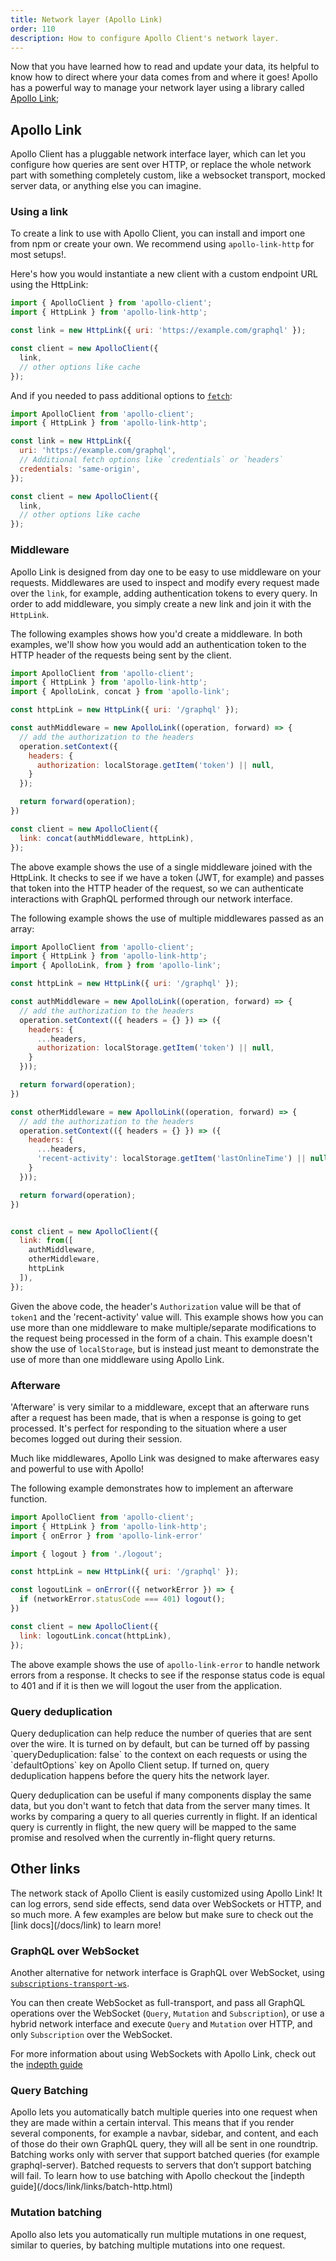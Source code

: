 ```yaml
---
title: Network layer (Apollo Link)
order: 110
description: How to configure Apollo Client's network layer.
---
```

Now that you have learned how to read and update your data, its helpful to know how to direct where your data comes from and where it goes! Apollo has a powerful way to manage your network layer using a library called [Apollo Link](/docs/link);

<h2 id="network-interfaces">Apollo Link</h2>

Apollo Client has a pluggable network interface layer, which can let you configure how queries are sent over HTTP, or replace the whole network part with something completely custom, like a websocket transport, mocked server data, or anything else you can imagine.

<h3 title="Using a link">Using a link</h3>

To create a link to use with Apollo Client, you can install and import one from npm or create your own. We recommend using `apollo-link-http` for most setups!.

Here's how you would instantiate a new client with a custom endpoint URL using the HttpLink:

```js
import { ApolloClient } from 'apollo-client';
import { HttpLink } from 'apollo-link-http';

const link = new HttpLink({ uri: 'https://example.com/graphql' });

const client = new ApolloClient({
  link,
  // other options like cache
});
```

And if you needed to pass additional options to [`fetch`](https://github.github.io/fetch/):

```js
import ApolloClient from 'apollo-client';
import { HttpLink } from 'apollo-link-http';

const link = new HttpLink({
  uri: 'https://example.com/graphql',
  // Additional fetch options like `credentials` or `headers`
  credentials: 'same-origin',
});

const client = new ApolloClient({
  link,
  // other options like cache
});
```

<h3 id="linkMiddleware" title="Middleware">Middleware</h3>

Apollo Link is designed from day one to be easy to use middleware on your requests. Middlewares are used to inspect and modify every request made over the `link`, for example, adding authentication tokens to every query. In order to add middleware, you simply create a new link and join it with the `HttpLink`.

The following examples shows how you'd create a middleware. In both examples, we'll show how you would add an authentication token to the HTTP header of the requests being sent by the client.

```js
import ApolloClient from 'apollo-client';
import { HttpLink } from 'apollo-link-http';
import { ApolloLink, concat } from 'apollo-link';

const httpLink = new HttpLink({ uri: '/graphql' });

const authMiddleware = new ApolloLink((operation, forward) => {
  // add the authorization to the headers
  operation.setContext({
    headers: {
      authorization: localStorage.getItem('token') || null,
    } 
  });

  return forward(operation);
})

const client = new ApolloClient({
  link: concat(authMiddleware, httpLink),
});
```

The above example shows the use of a single middleware joined with the HttpLink. It checks to see if we have a token (JWT, for example) and passes that token into the HTTP header of the request, so we can authenticate interactions with GraphQL performed through our network interface.

The following example shows the use of multiple middlewares passed as an array:

```js
import ApolloClient from 'apollo-client';
import { HttpLink } from 'apollo-link-http';
import { ApolloLink, from } from 'apollo-link';

const httpLink = new HttpLink({ uri: '/graphql' });

const authMiddleware = new ApolloLink((operation, forward) => {
  // add the authorization to the headers
  operation.setContext(({ headers = {} }) => ({
    headers: {
      ...headers,
      authorization: localStorage.getItem('token') || null,
    } 
  }));

  return forward(operation);
})

const otherMiddleware = new ApolloLink((operation, forward) => {
  // add the authorization to the headers
  operation.setContext(({ headers = {} }) => ({
    headers: {
      ...headers,
      'recent-activity': localStorage.getItem('lastOnlineTime') || null,
    } 
  }));

  return forward(operation);
})


const client = new ApolloClient({
  link: from([
    authMiddleware,
    otherMiddleware,
    httpLink
  ]),
});


```

Given the above code, the header's `Authorization` value will be that of `token1` and the 'recent-activity' value will.  This example shows how you can use more than one middleware to make multiple/separate modifications to the request being processed in the form of a chain.  This example doesn't show the use of `localStorage`, but is instead just meant to demonstrate the use of more than one middleware using Apollo Link.

<h3 id="linkAfterware" title="Afterware">Afterware</h3>

'Afterware' is very similar to a middleware, except that an afterware runs after a request has been made,
that is when a response is going to get processed. It's perfect for responding to the situation where a user becomes logged out during their session.

Much like middlewares, Apollo Link was designed to make afterwares easy and powerful to use with Apollo!

The following example demonstrates how to implement an afterware function.

```js
import ApolloClient from 'apollo-client';
import { HttpLink } from 'apollo-link-http';
import { onError } from 'apollo-link-error'

import { logout } from './logout';

const httpLink = new HttpLink({ uri: '/graphql' });

const logoutLink = onError(({ networkError }) => {
  if (networkError.statusCode === 401) logout();
})

const client = new ApolloClient({
  link: logoutLink.concat(httpLink),
});
```

The above example shows the use of `apollo-link-error` to handle network errors from a response.
It checks to see if the response status code is equal to 401 and if it is then we will
logout the user from the application.

<h3 id="query-deduplication">Query deduplication</h3>
Query deduplication can help reduce the number of queries that are sent over the wire. It is turned on by default, but can be turned off by passing `queryDeduplication: false` to the context on each requests or using the `defaultOptions` key on Apollo Client setup. If turned on, query deduplication happens before the query hits the network layer.

 Query deduplication can be useful if many components display the same data, but you don't want to fetch that data from the server many times. It works by comparing a query to all queries currently in flight. If an identical query is currently in flight, the new query will be mapped to the same promise and resolved when the currently in-flight query returns.



<h2 id="other-links">Other links</h2>
The network stack of Apollo Client is easily customized using Apollo Link! It can log errors, send side effects, send data over WebSockets or HTTP, and so much more. A few examples are below but make sure to check out the [link docs](/docs/link) to learn more!

<h3 id="websocket">GraphQL over WebSocket</h3>

Another alternative for network interface is GraphQL over WebSocket, using [`subscriptions-transport-ws`](https://github.com/apollographql/subscriptions-transport-ws/).

You can then create WebSocket as full-transport, and pass all GraphQL operations over the WebSocket (`Query`, `Mutation` and `Subscription`), or use a hybrid network interface and execute `Query` and `Mutation` over HTTP, and only `Subscription` over the WebSocket.

For more information about using WebSockets with Apollo Link, check out the [indepth guide](/docs/link/links/ws.html)


<h3 id="query-batching">Query Batching</h3>
Apollo lets you automatically batch multiple queries into one request when they are made within a certain interval. This means that if you render several components, for example a navbar, sidebar, and content, and each of those do their own GraphQL query, they will all be sent in one roundtrip. Batching works only with server that support batched queries (for example graphql-server). Batched requests to servers that don’t support batching will fail. To learn how to use batching with Apollo checkout the [indepth guide](/docs/link/links/batch-http.html)

<h3 id="MutationBatching">Mutation batching</h3>
 Apollo also lets you automatically run multiple mutations in one request, similar to queries, by batching multiple mutations into one request.
